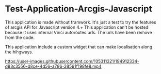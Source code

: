# Test-Application-Arcgis-Javascript


This application is made without framwork. It's just a test to try the features of arcgis API for Javascript version 4.+
This application can't be hosted because it uses internal Vinci autoroutes urls. The urls have been remove from the code.

This application include a custom widget that can make localisation along the hihgways.

https://user-images.githubusercontent.com/105311321/194912334-d83c3556-d8ce-4d56-a786-38591f198fe8.mp4


